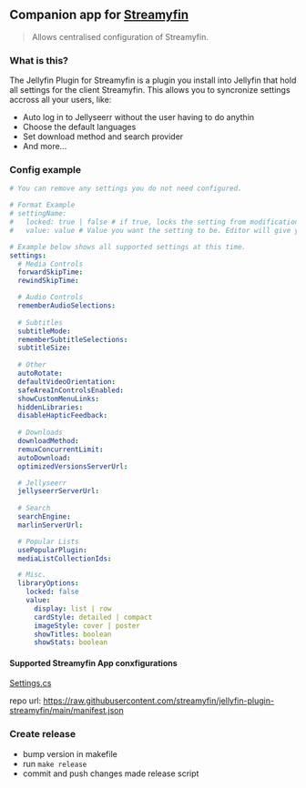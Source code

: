 ## Companion app for [Streamyfin](https://github.com/fredrikburmester/streamyfin)

> Allows centralised configuration of Streamyfin.

### What is this?

The Jellyfin Plugin for Streamyfin is a plugin you install into Jellyfin that hold all settings for the client Streamyfin. This allows you to syncronize settings accross all your users, like: 

- Auto log in to Jellyseerr without the user having to do anythin
- Choose the default languages 
- Set download method and search provider
- And more...

### Config example

```yaml
# You can remove any settings you do not need configured.

# Format Example
# settingName:
#   locked: true | false # if true, locks the setting from modification in app. Default false.
#   value: value # Value you want the setting to be. Editor will give you type suggestion for a specific setting.

# Example below shows all supported settings at this time.
settings:
  # Media Controls
  forwardSkipTime:
  rewindSkipTime: 

  # Audio Controls
  rememberAudioSelections:
  
  # Subtitles
  subtitleMode:
  rememberSubtitleSelections:
  subtitleSize:
  
  # Other
  autoRotate:
  defaultVideoOrientation:
  safeAreaInControlsEnabled:
  showCustomMenuLinks:
  hiddenLibraries:
  disableHapticFeedback:
  
  # Downloads
  downloadMethod:
  remuxConcurrentLimit:
  autoDownload:
  optimizedVersionsServerUrl:

  # Jellyseerr 
  jellyseerrServerUrl:
  
  # Search
  searchEngine:
  marlinServerUrl:

  # Popular Lists
  usePopularPlugin:
  mediaListCollectionIds:

  # Misc.
  libraryOptions:
    locked: false
    value:
      display: list | row
      cardStyle: detailed | compact
      imageStyle: cover | poster
      showTitles: boolean
      showStats: boolean
```

#### Supported Streamyfin App conxfigurations
[Settings.cs](Jellyfin.Plugin.Streamyfin/Configuration/Settings/Settings.cs)

repo url: https://raw.githubusercontent.com/streamyfin/jellyfin-plugin-streamyfin/main/manifest.json

### Create release

- bump version in makefile
- run `make release`
- commit and push changes made release script
